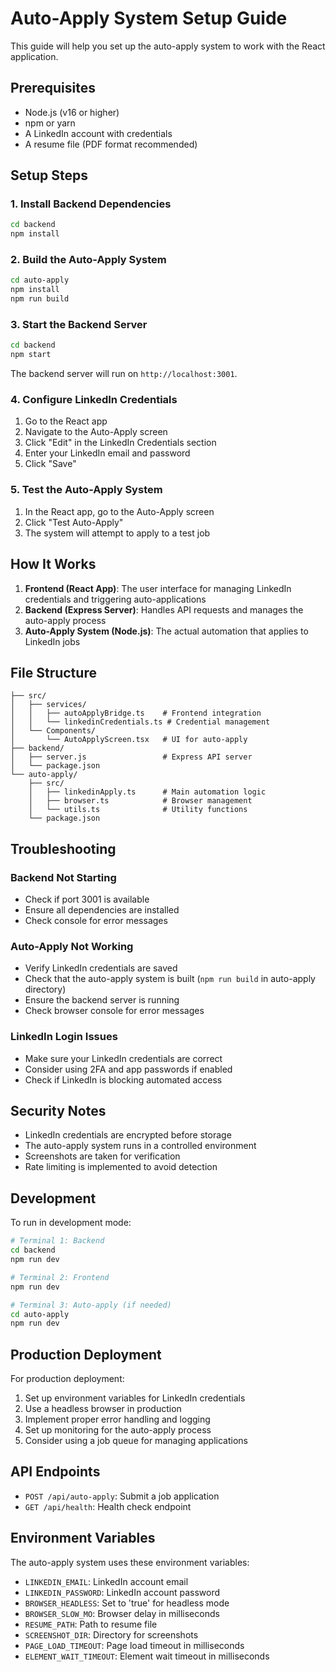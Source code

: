 # Auto-Apply System Setup Guide

This guide will help you set up the auto-apply system to work with the React application.

## Prerequisites

- Node.js (v16 or higher)
- npm or yarn
- A LinkedIn account with credentials
- A resume file (PDF format recommended)

## Setup Steps

### 1. Install Backend Dependencies

```bash
cd backend
npm install
```

### 2. Build the Auto-Apply System

```bash
cd auto-apply
npm install
npm run build
```

### 3. Start the Backend Server

```bash
cd backend
npm start
```

The backend server will run on `http://localhost:3001`.

### 4. Configure LinkedIn Credentials

1. Go to the React app
2. Navigate to the Auto-Apply screen
3. Click "Edit" in the LinkedIn Credentials section
4. Enter your LinkedIn email and password
5. Click "Save"

### 5. Test the Auto-Apply System

1. In the React app, go to the Auto-Apply screen
2. Click "Test Auto-Apply"
3. The system will attempt to apply to a test job

## How It Works

1. **Frontend (React App)**: The user interface for managing LinkedIn credentials and triggering auto-applications
2. **Backend (Express Server)**: Handles API requests and manages the auto-apply process
3. **Auto-Apply System (Node.js)**: The actual automation that applies to LinkedIn jobs

## File Structure

```
├── src/
│   ├── services/
│   │   ├── autoApplyBridge.ts    # Frontend integration
│   │   └── linkedinCredentials.ts # Credential management
│   └── Components/
│       └── AutoApplyScreen.tsx   # UI for auto-apply
├── backend/
│   ├── server.js                 # Express API server
│   └── package.json
└── auto-apply/
    ├── src/
    │   ├── linkedinApply.ts      # Main automation logic
    │   ├── browser.ts            # Browser management
    │   └── utils.ts              # Utility functions
    └── package.json
```

## Troubleshooting

### Backend Not Starting
- Check if port 3001 is available
- Ensure all dependencies are installed
- Check console for error messages

### Auto-Apply Not Working
- Verify LinkedIn credentials are saved
- Check that the auto-apply system is built (`npm run build` in auto-apply directory)
- Ensure the backend server is running
- Check browser console for error messages

### LinkedIn Login Issues
- Make sure your LinkedIn credentials are correct
- Consider using 2FA and app passwords if enabled
- Check if LinkedIn is blocking automated access

## Security Notes

- LinkedIn credentials are encrypted before storage
- The auto-apply system runs in a controlled environment
- Screenshots are taken for verification
- Rate limiting is implemented to avoid detection

## Development

To run in development mode:

```bash
# Terminal 1: Backend
cd backend
npm run dev

# Terminal 2: Frontend
npm run dev

# Terminal 3: Auto-apply (if needed)
cd auto-apply
npm run dev
```

## Production Deployment

For production deployment:

1. Set up environment variables for LinkedIn credentials
2. Use a headless browser in production
3. Implement proper error handling and logging
4. Set up monitoring for the auto-apply process
5. Consider using a job queue for managing applications

## API Endpoints

- `POST /api/auto-apply`: Submit a job application
- `GET /api/health`: Health check endpoint

## Environment Variables

The auto-apply system uses these environment variables:

- `LINKEDIN_EMAIL`: LinkedIn account email
- `LINKEDIN_PASSWORD`: LinkedIn account password
- `BROWSER_HEADLESS`: Set to 'true' for headless mode
- `BROWSER_SLOW_MO`: Browser delay in milliseconds
- `RESUME_PATH`: Path to resume file
- `SCREENSHOT_DIR`: Directory for screenshots
- `PAGE_LOAD_TIMEOUT`: Page load timeout in milliseconds
- `ELEMENT_WAIT_TIMEOUT`: Element wait timeout in milliseconds 